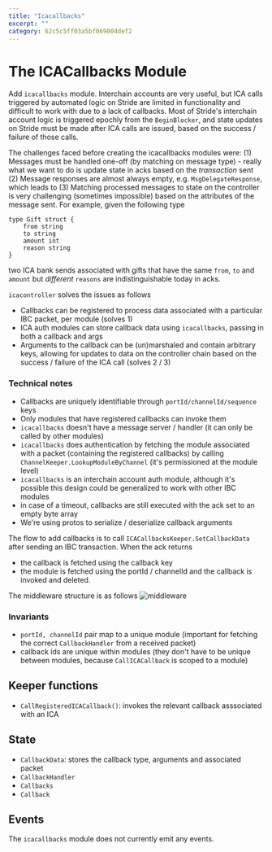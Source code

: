 ```yaml
---
title: "Icacallbacks"
excerpt: ""
category: 62c5c5ff03a5bf069004def2
---
```


# The ICACallbacks Module

Add `icacallbacks` module. Interchain accounts are very useful, but ICA calls triggered by automated logic on Stride are limited in functionality and difficult to work with due to a lack of callbacks. Most of Stride's interchain account logic is triggered epochly from the `BeginBlocker`, and state updates on Stride must be made after ICA calls are issued, based on the success / failure of those calls.

The challenges faced before creating the icacallbacks modules were:
(1) Messages must be handled one-off (by matching on message type) - really what we want to do is update state in acks based on the _transaction_ sent
(2) Message responses are almost always empty, e.g. `MsgDelegateResponse`, which leads to
(3) Matching processed messages to state on the controller is very challenging (sometimes impossible) based on the attributes of the message sent. For example, given the following type
```
type Gift struct {
    from string
    to string
    amount int
    reason string
}
```
two ICA bank sends associated with gifts that have the same `from`, `to` and `amount` but _different_ `reasons` are indistinguishable today in acks.

`icacontroller` solves the issues as follows
- Callbacks can be registered to process data associated with a particular IBC packet, per module (solves 1)
- ICA auth modules can store callback data using `icacallbacks`, passing in both a callback and args
- Arguments to the callback can be (un)marshaled and contain arbitrary keys, allowing for updates to data on the controller chain based on the success / failure of the ICA call (solves 2 / 3)

### Technical notes
- Callbacks are uniquely identifiable through `portId/channelId/sequence` keys
- Only modules that have registered callbacks can invoke them
- `icacallbacks` doesn't have a message server / handler (it can only be called by other modules)
- `icacallbacks` does authentication by fetching the module associated with a packet (containing the registered callbacks) by calling `ChannelKeeper.LookupModuleByChannel` (it's permissioned at the module level)
- `icacallbacks` is an interchain account auth module, although it's possible this design could be generalized to work with other IBC modules
- in case of a timeout, callbacks are still executed with the ack set to an empty byte array
- We're using protos to serialize / deserialize callback arguments

The flow to add callbacks is to call `ICACallbacksKeeper.SetCallbackData` after sending an IBC transaction. When the ack returns
- the callback is fetched using the callback key
- the module is fetched using the portId / channelId
and the callback is invoked and deleted.

The middleware structure is as follows
![middleware](https://user-images.githubusercontent.com/1331345/183272460-5225d67d-95ee-47e2-8200-11de013a0695.png)

### Invariants
- `portId, channelId` pair map to a unique module (important for fetching the correct `CallbackHandler` from a received packet)
- callback ids are unique within modules (they don't have to be unique between modules, because `CallICACallback` is scoped to a module)

## Keeper functions
- `CallRegisteredICACallback()`: invokes the relevant callback asssociated with an ICA

## State
- `CallbackData`: stores the callback type, arguments and associated packet
- `CallbackHandler`
- `Callbacks`
- `Callback`

## Events
The `icacallbacks` module does not currently emit any events. 
